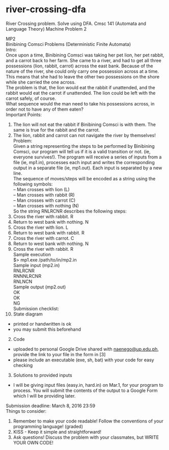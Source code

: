 # river-crossing-dfa
River Crossing problem. Solve using DFA. Cmsc 141 (Automata and Language Theory) Machine Problem 2

MP2  
Binibining Comsci Problems (Deterministic Finite Automata)  
Intro:  
Once upon a time, Binibining Comsci was taking her pet lion, her pet rabbit, and a carrot back to her farm. She came to a river, and had to get all three possessions (lion, rabbit, carrot) across the east bank. Because of the nature of the river, she could only carry one possession across at a time. This means that she had to leave the other two possessions on the shore while she carried the one across.  
The problem is that, the lion would eat the rabbit if unattended, and the rabbit would eat the carrot if unattended. The lion could be left with the carrot safely, of course.  
What sequence would the man need to take his possessions across, in order not to have any of them eaten?  
Important Points:  
1. The lion will not eat the rabbit if Binibining Comsci is with them. The same is true for the rabbit and the carrot.  
2. The lion, rabbit and carrot can not navigate the river by themselves!  
Problem:  
Given a string representing the steps to be performed by Binibining Comsci, our program will tell us if it is a valid transition or not. (ie, everyone survives!). The program will receive a series of inputs from a file (ie, mp1.in), processes each input and writes the corresponding output in a separate file (ie, mp1.out). Each input is separated by a new line.  
The sequence of moves/steps will be encoded as a string using the following symbols:  
– Man crosses with lion (L)  
– Man crosses with rabbit (R)  
– Man crosses with carrot (C)  
– Man crosses with nothing (N)  
So the string RNLRCNR describes the following steps:  
1. Cross the river with rabbit. R  
2. Return to west bank with nothing. N  
3. Cross the river with lion. L  
4. Return to west bank with rabbit. R  
5. Cross the river with carrot. C  
6. Return to west bank with nothing. N  
7. Cross the river with rabbit. R  
Sample execution  
$> mp1.exe /path/to/in/mp2.in  
Sample input (mp2.in)  
RNLRCNR  
RNNNLRCNR  
RNLNCN  
Sample output (mp2.out)  
OK  
OK  
NG  
Submission checklist:  
1. State diagram  
- printed or handwritten is ok  
- you may submit this beforehand  

2. Code  
- uploaded to personal Google Drive shared with naenego@up.edu.ph, provide the link to your file in the form in [3]  
- please include an executable (exe, sh, bat) with your code for easy checking  

3. Solutions to provided inputs  
- I will be giving input files (easy.in, hard.in) on Mar.1, for your program to process. You will submit the contents of the output to a Google Form which I will be providing later.  

Submission deadline: 
March 8, 2016 23:59  
Things to consider:  
1. Remember to make your code readable! Follow the conventions of your programming language! (graded)  
2. KISS - Keep it simple and straightforward!  
3. Ask questions! Discuss the problem with your classmates, but WRITE YOUR OWN CODE!  
